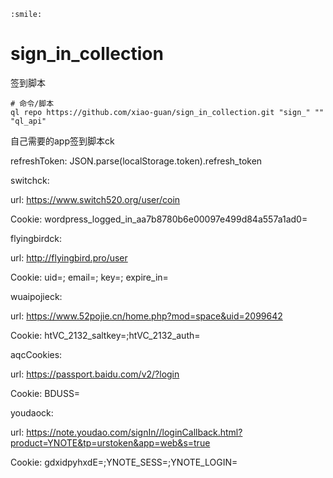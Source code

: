 `:smile:`
# sign_in_collection
签到脚本
```
# 命令/脚本
ql repo https://github.com/xiao-guan/sign_in_collection.git "sign_" "" "ql_api"
```
自己需要的app签到脚本ck

refreshToken:
JSON.parse(localStorage.token).refresh_token

switchck:

url: https://www.switch520.org/user/coin

Cookie: wordpress_logged_in_aa7b8780b6e00097e499d84a557a1ad0=

flyingbirdck:

url: http://flyingbird.pro/user

Cookie: uid=; email=; key=; expire_in=

wuaipojieck:

url: https://www.52pojie.cn/home.php?mod=space&uid=2099642 

Cookie: htVC_2132_saltkey=;htVC_2132_auth=

aqcCookies:

url: https://passport.baidu.com/v2/?login

Cookie: BDUSS=

youdaock:

url: https://note.youdao.com/signIn//loginCallback.html?product=YNOTE&tp=urstoken&app=web&s=true

Cookie: gdxidpyhxdE=;YNOTE_SESS=;YNOTE_LOGIN=
